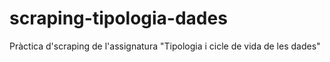 # scraping-tipologia-dades
Pràctica d'scraping de l'assignatura "Tipologia i cicle de vida de les dades"
